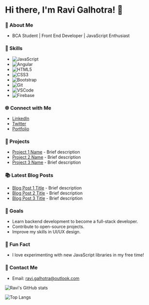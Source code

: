 # Hi there, I'm Ravi Galhotra! 👋

### 🌟 About Me
- BCA Student | Front End Developer | JavaScript Enthusiast

### 🚀 Skills
- ![JavaScript](https://img.shields.io/badge/JavaScript-F7DF1E?style=flat-square&logo=javascript&logoColor=black)
- ![Angular](https://img.shields.io/badge/Angular-DD0031?style=flat-square&logo=angular&logoColor=white)
- ![HTML5](https://img.shields.io/badge/HTML5-E34F26?style=flat-square&logo=html5&logoColor=white)
- ![CSS3](https://img.shields.io/badge/CSS3-1572B6?style=flat-square&logo=css3&logoColor=white)
- ![Bootstrap](https://img.shields.io/badge/Bootstrap-563D7C?style=flat-square&logo=bootstrap&logoColor=white)
- ![Git](https://img.shields.io/badge/Git-F05032?style=flat-square&logo=git&logoColor=white)
- ![VSCode](https://img.shields.io/badge/VSCode-007ACC?style=flat-square&logo=visual-studio-code&logoColor=white)
- ![Firebase](https://img.shields.io/badge/Firebase-FFCA28?style=flat-square&logo=firebase&logoColor=black)

### 🌐 Connect with Me
- [LinkedIn](https://www.linkedin.com/in/galhotra-ravi/)
- [Twitter](https://x.com/ravigalhotra31)
- [Portfolio](https://ravigalhotra.me)

### 🔧 Projects
- [Project 1 Name](link) - Brief description
- [Project 2 Name](link) - Brief description
- [Project 3 Name](link) - Brief description

### 📚 Latest Blog Posts
- [Blog Post 1 Title](link) - Brief description
- [Blog Post 2 Title](link) - Brief description
- [Blog Post 3 Title](link) - Brief description

### 🎯 Goals
- Learn backend development to become a full-stack developer.
- Contribute to open-source projects.
- Improve my skills in UI/UX design.

### 🌟 Fun Fact
- I love experimenting with new JavaScript libraries in my free time!

### 📧 Contact Me
- Email: ravi.galhotra@outlook.com

<!-- GitHub Stats -->
![Ravi's GitHub stats](https://github-readme-stats.vercel.app/api?username=galhotra-ravi&show_icons=true&theme=radical)

<!-- Most Used Languages -->
![Top Langs](https://github-readme-stats.vercel.app/api/top-langs/?username=galhotra-ravi&layout=compact&theme=radical)
